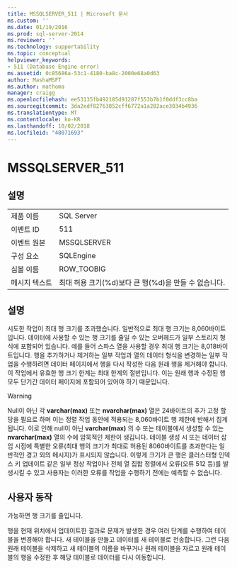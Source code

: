 ```yaml
---
title: MSSQLSERVER_511 | Microsoft 문서
ms.custom: ''
ms.date: 01/19/2016
ms.prod: sql-server-2014
ms.reviewer: ''
ms.technology: supportability
ms.topic: conceptual
helpviewer_keywords:
- 511 (Database Engine error)
ms.assetid: 0c85686a-53c1-4180-ba8c-2000e68a0d63
author: MashaMSFT
ms.author: mathoma
manager: craigg
ms.openlocfilehash: ee53135fb492185d91287f553b7b1f0ddf3cc8ba
ms.sourcegitcommit: 3da2edf82763852cff6772a1a282ace3034b4936
ms.translationtype: MT
ms.contentlocale: ko-KR
ms.lasthandoff: 10/02/2018
ms.locfileid: "48071693"
---
```

# <a name="mssqlserver511"></a>MSSQLSERVER_511
    
## <a name="details"></a>설명  
  
|||  
|-|-|  
|제품 이름|SQL Server|  
|이벤트 ID|511|  
|이벤트 원본|MSSQLSERVER|  
|구성 요소|SQLEngine|  
|심볼 이름|ROW_TOOBIG|  
|메시지 텍스트|최대 허용 크기(%d)보다 큰 행(%d)을 만들 수 없습니다.|  
  
## <a name="explanation"></a>설명  
 시도한 작업이 최대 행 크기를 초과했습니다. 일반적으로 최대 행 크기는 8,060바이트입니다. 데이터에 사용할 수 있는 행 크기를 줄일 수 있는 오버헤드가 일부 스토리지 형식에 포함되어 있습니다. 예를 들어 스파스 열을 사용할 경우 최대 행 크기는 8,018바이트입니다. 행을 추가하거나 제거하는 일부 작업과 열의 데이터 형식을 변경하는 일부 작업을 수행하려면 데이터 페이지에서 행을 다시 작성한 다음 원래 행을 제거해야 합니다. 이 작업에서 유효한 행 크기 한계는 최대 한계의 절반입니다. 이는 원래 행과 수정된 행 모두 단기간 데이터 페이지에 포함되어 있어야 하기 때문입니다.  
  
> [!WARNING]  
>  Null이 아닌 각 **varchar(max)** 또는 **nvarchar(max)** 열은 24바이트의 추가 고정 할당을 필요로 하며 이는 정렬 작업 동안에 적용되는 8,060바이트 행 제한에 반해서 집계됩니다. 이로 인해 null이 아닌 **varchar(max)** 의 수 또는 테이블에서 생성할 수 있는 **nvarchar(max)** 열의 수에 암묵적인 제한이 생깁니다. 테이블 생성 시 또는 데이터 삽입 시점에 특별한 오류(최대 행의 크기가 최대로 허용된 8060바이트를 초과한다는 일반적인 경고 외의 메시지)가 표시되지 않습니다. 이렇게 크기가 큰 행은 클러스터형 인덱스 키 업데이트 같은 일부 정상 작업이나 전체 열 집합 정렬에서 오류(오류 512 등)를 발생시킬 수 있고 사용자는 이러한 오류를 작업을 수행하기 전에는 예측할 수 없습니다.  
  
## <a name="user-action"></a>사용자 동작  
 가능하면 행 크기를 줄입니다.  
  
 행을 현재 위치에서 업데이트한 결과로 문제가 발생한 경우 여러 단계를 수행하여 테이블을 변경해야 합니다. 새 테이블을 만들고 데이터를 새 테이블로 전송합니다. 그런 다음 원래 테이블을 삭제하고 새 테이블의 이름을 바꾸거나 원래 테이블을 자르고 원래 테이블의 행을 수정한 후 해당 테이블로 데이터를 다시 이동합니다.  
  
  
